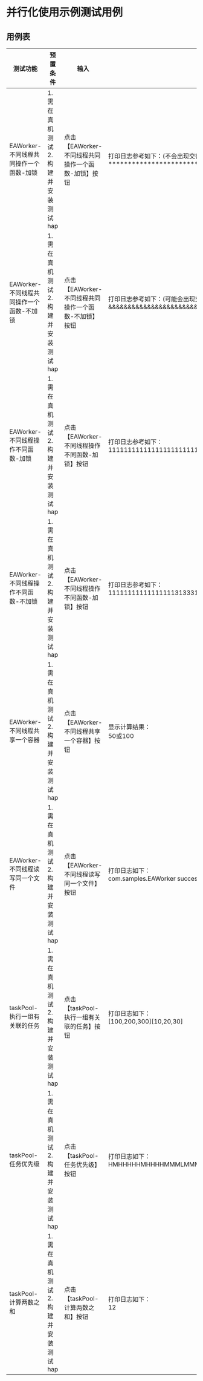 # 并行化使用示例测试用例

## 用例表

| 测试功能                              | 预置条件                                | 输入                   | 预期输出                               | 是否自动 | 测试结果 |
|-----------------------------------|-------------------------------------|----------------------|------------------------------------|------|------|
| EAWorker-不同线程共同操作一个函数-加锁 | 1. 需在真机测试 <br/> 2. 构建并安装测试hap | 点击【EAWorker-不同线程共同操作一个函数-加锁】按钮 | 打印日志参考如下：(不会出现交替打印)<br/>*************************@@@@@@@@@@@@@@@@@@@@@@@@@&&&&&&&&&&&&&&&&&&&&&&&&& | 否    | Pass |
| EAWorker-不同线程共同操作一个函数-不加锁 | 1. 需在真机测试 <br/> 2. 构建并安装测试hap | 点击【EAWorker-不同线程共同操作一个函数-不加锁】按钮 | 打印日志参考如下：(可能会出现交替打印)<br/>&&&&&&&&&&&&&&&&&&&&&&&*&*&&&&&&&&*****************************************@@@@@@@@@@@@@@@@@@@@@@@@@@@@@@@@@@@@@@@@@@@@@@@@@@ | 否    | Pass |
| EAWorker-不同线程操作不同函数-加锁 | 1. 需在真机测试 <br/> 2. 构建并安装测试hap | 点击【EAWorker-不同线程操作不同函数-加锁】按钮 | 打印日志参考如下：<br/>111111111111111111111111133333333333333333333333332222222222222222222222222 | 否    | Pass |
| EAWorker-不同线程操作不同函数-不加锁 | 1. 需在真机测试 <br/> 2. 构建并安装测试hap | 点击【EAWorker-不同线程操作不同函数-加锁】按钮 | 打印日志参考如下：<br/>1111111111111111131333133333333333323222222222222222222222 | 否    | Pass |
| EAWorker-不同线程共享一个容器 | 1. 需在真机测试 <br/> 2. 构建并安装测试hap | 点击【EAWorker-不同线程共享一个容器】按钮 | 显示计算结果：<br/>50或100 | 否    | Pass |
| EAWorker-不同线程读写同一个文件 | 1. 需在真机测试 <br/> 2. 构建并安装测试hap | 点击【EAWorker-不同线程读写同一个文件】按钮 | 打印日志如下：<br/>com.samples.EAWorker successfully launched | 否    | Pass |
| taskPool-执行一组有关联的任务 | 1. 需在真机测试 <br/> 2. 构建并安装测试hap | 点击【taskPool-执行一组有关联的任务】按钮 | 打印日志如下：<br/>[100,200,300][10,20,30] | 否    | Pass |
| taskPool-任务优先级 | 1. 需在真机测试 <br/> 2. 构建并安装测试hap | 点击【taskPool-任务优先级】按钮 | 打印日志如下：<br/>HMHHHHHMHHHHMMMLMMMMMLLLLLLLLL | 否    | Pass |
| taskPool-计算两数之和 | 1. 需在真机测试 <br/> 2. 构建并安装测试hap | 点击【taskPool-计算两数之和】按钮 | 打印日志如下：<br/>12 | 否    | Pass |